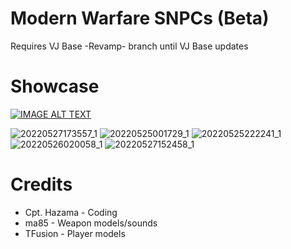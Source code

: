 # Modern Warfare SNPCs (Beta)
Requires VJ Base -Revamp- branch until VJ Base updates

# Showcase
[![IMAGE ALT TEXT](http://img.youtube.com/vi/oLDRAIcd5q0/0.jpg)](https://youtu.be/oLDRAIcd5q0 "Modern Warfare SNPCs Random Testing (Beta)")

![20220527173557_1](https://user-images.githubusercontent.com/7193583/170793208-5243fd35-43bb-496e-be25-8b611a35e86d.jpg)
![20220525001729_1](https://user-images.githubusercontent.com/7193583/170793210-1382d795-9855-495d-ad20-b0d1e592bdd1.jpg)
![20220525222241_1](https://user-images.githubusercontent.com/7193583/170793213-698b4c0c-fe4e-4de1-884f-7e48c33549f8.jpg)
![20220526020058_1](https://user-images.githubusercontent.com/7193583/170793215-eb34b63e-4b55-40c9-95a5-ca5d2f33ff1b.jpg)
![20220527152458_1](https://user-images.githubusercontent.com/7193583/170793217-f2cd1778-6573-4af1-b3a2-d311df89fd80.jpg)


# Credits
- Cpt. Hazama - Coding
- ma85 - Weapon models/sounds
- TFusion - Player models
